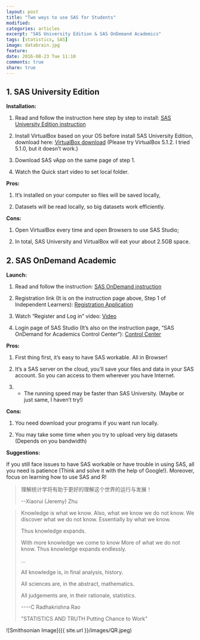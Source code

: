 ```yaml
---
layout: post
title: "Two ways to use SAS for Students"
modified:
categories: articles
excerpt: "SAS University Edition & SAS OnDemand Academics"
tags: [statistics, SAS]
image: databrain.jpg
feature: 
date: 2016-08-23 Tue 11:10
comments: true
share: true
---
```


## 1. SAS University Edition

**Installation:**

1. Read and follow the instruction here step by step to install: [SAS University Edition instruction](http://www.sas.com/en_us/software/university-edition/download-software.html#windows)

2. Install VirtualBox based on your OS before install SAS University Edition, download here: [VirtualBox download](https://www.virtualbox.org/wiki/Download_Old_Builds_5_1) (Please try VirtualBox 5.1.2. I tried 5.1.0, but it doesn’t work.)

3. Download SAS vApp on the same page of step 1. 

4. Watch the Quick start video to set local folder. 

**Pros:**

1. It’s installed on your computer so files will be saved locally, 

2. Datasets will be read locally, so big datasets work efficiently.  

**Cons:**

1. Open VirtualBox every time and open Browsers to use SAS Studio; 

2. In total, SAS University and VirtualBox will eat your about 2.5GB space. 

## 2. SAS OnDemand Academic

**Launch:**

1. Read and follow the instruction: [SAS OnDemand instruction](http://support.sas.com/software/products/ondemand-academics/#s1=2) 

2. Registration link (It is on the instruction page above, Step 1 of Independent Learners): [Registration Application](https://odamid.oda.sas.com/SASODARegistration/)

3. Watch “Register and Log in” video: [Video](http://www.sas.com/apps/webnet/video-sharing.html?bcid=3794695462001)

4. Login page of SAS Studio (It’s also on the instruction page, “SAS OnDemand for Academics Control Center”): [Control Center](https://odamid.oda.sas.com/SASODAControlCenter)

**Pros:**

1. First thing first, it’s easy to have SAS workable. All in Browser! 

2. It’s a SAS server on the cloud, you’ll save your files and data in your SAS account. So you can access to them wherever you have Internet.  

3. * The running speed may be faster than SAS University. (Maybe or just same, I haven’t try!)

**Cons:**

1. You need download your programs if you want run locally. 

2. You may take some time when you try to upload very big datasets (Depends on you bandwidth)  

**Suggestions:**

If you still face issues to have SAS workable or have trouble in using SAS, all you need is patience (Think and solve it with the help of Google!). Moreover, focus on learning how to use SAS and R!

> 理解统计学将有助于更好的理解这个世界的运行与发展！
>
> --Xiaorui (Jeremy) Zhu

> Knowledge is what we know.
> Also, what we know we do not know.
> We discover what we do not know. 
> Essentially by what we know. 
>
> Thus knowledge expands.
>
> With more knowledge we come to know
> More of what we do not know.
> Thus knowledge expands endlessly.
>
> ...
>
> All knowledge is, in final analysis, history.
>
> All sciences are, in the abstract, mathematics.
>
> All judgements are, in their rationale, statistics.
>
> ----C Radhakrishna Rao
>
> "STATISTICS AND TRUTH Putting Chance to Work"

![Smithsonian Image]({{ site.url }}/images/QR.jpeg)
